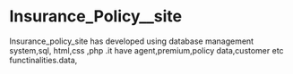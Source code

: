 # Insurance_Policy__site
Insurance_policy_site has developed using database management system,sql, html,css ,php .it have agent,premium,policy data,customer etc functinalities.data,
